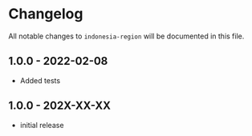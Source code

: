 # Changelog

All notable changes to `indonesia-region` will be documented in this file.

## 1.0.0 - 2022-02-08

- Added tests

## 1.0.0 - 202X-XX-XX

- initial release
